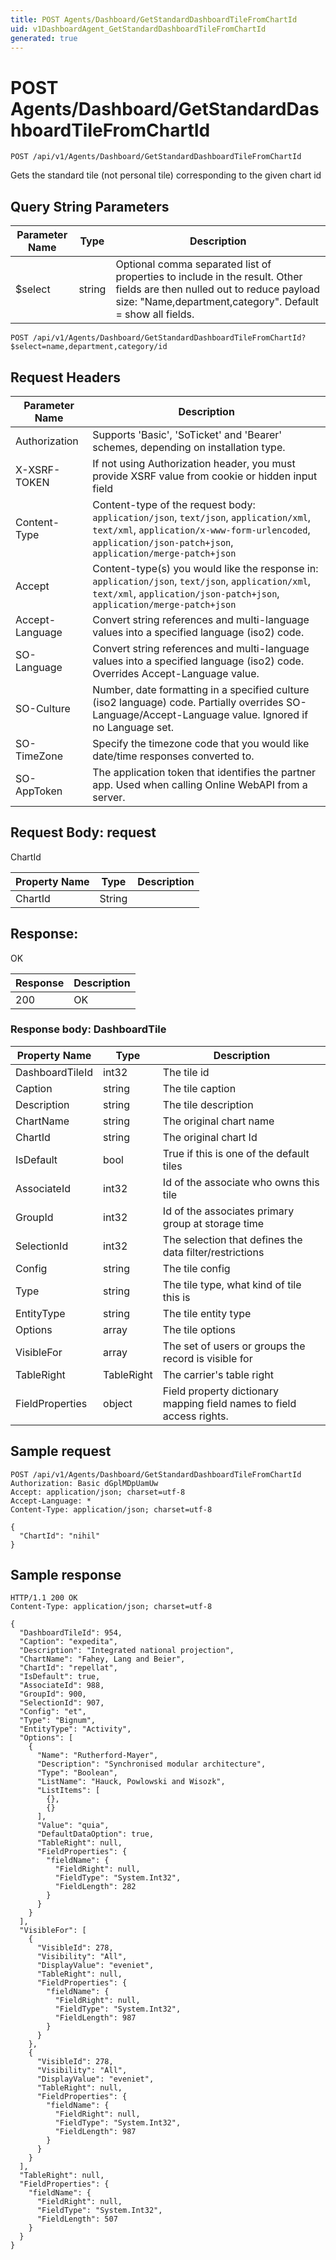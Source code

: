 ```yaml
---
title: POST Agents/Dashboard/GetStandardDashboardTileFromChartId
uid: v1DashboardAgent_GetStandardDashboardTileFromChartId
generated: true
---
```


# POST Agents/Dashboard/GetStandardDashboardTileFromChartId

```http
POST /api/v1/Agents/Dashboard/GetStandardDashboardTileFromChartId
```

Gets the standard tile (not personal tile) corresponding to the given chart id







## Query String Parameters

| Parameter Name | Type |  Description |
|----------------|------|--------------|
| $select | string |  Optional comma separated list of properties to include in the result. Other fields are then nulled out to reduce payload size: "Name,department,category". Default = show all fields. |

```http
POST /api/v1/Agents/Dashboard/GetStandardDashboardTileFromChartId?$select=name,department,category/id
```


## Request Headers

| Parameter Name | Description |
|----------------|-------------|
| Authorization  | Supports 'Basic', 'SoTicket' and 'Bearer' schemes, depending on installation type. |
| X-XSRF-TOKEN   | If not using Authorization header, you must provide XSRF value from cookie or hidden input field |
| Content-Type | Content-type of the request body: `application/json`, `text/json`, `application/xml`, `text/xml`, `application/x-www-form-urlencoded`, `application/json-patch+json`, `application/merge-patch+json` |
| Accept         | Content-type(s) you would like the response in: `application/json`, `text/json`, `application/xml`, `text/xml`, `application/json-patch+json`, `application/merge-patch+json` |
| Accept-Language | Convert string references and multi-language values into a specified language (iso2) code. |
| SO-Language | Convert string references and multi-language values into a specified language (iso2) code. Overrides Accept-Language value. |
| SO-Culture | Number, date formatting in a specified culture (iso2 language) code. Partially overrides SO-Language/Accept-Language value. Ignored if no Language set. |
| SO-TimeZone | Specify the timezone code that you would like date/time responses converted to. |
| SO-AppToken | The application token that identifies the partner app. Used when calling Online WebAPI from a server. |

## Request Body: request 

ChartId 

| Property Name | Type |  Description |
|----------------|------|--------------|
| ChartId | String |  |

## Response:

OK

| Response | Description |
|----------------|-------------|
| 200 | OK |

### Response body: DashboardTile

| Property Name | Type |  Description |
|----------------|------|--------------|
| DashboardTileId | int32 | The tile id |
| Caption | string | The tile caption |
| Description | string | The tile description |
| ChartName | string | The original chart name |
| ChartId | string | The original chart Id |
| IsDefault | bool | True if this is one of the default tiles |
| AssociateId | int32 | Id of the associate who owns this tile |
| GroupId | int32 | Id of the associates primary group at storage time |
| SelectionId | int32 | The selection that defines the data filter/restrictions |
| Config | string | The tile config |
| Type | string | The tile type, what kind of tile this is |
| EntityType | string | The tile entity type |
| Options | array | The tile options |
| VisibleFor | array | The set of users or groups the record is visible for |
| TableRight | TableRight | The carrier's table right |
| FieldProperties | object | Field property dictionary mapping field names to field access rights. |

## Sample request

```http!
POST /api/v1/Agents/Dashboard/GetStandardDashboardTileFromChartId
Authorization: Basic dGplMDpUamUw
Accept: application/json; charset=utf-8
Accept-Language: *
Content-Type: application/json; charset=utf-8

{
  "ChartId": "nihil"
}
```

## Sample response

```http_
HTTP/1.1 200 OK
Content-Type: application/json; charset=utf-8

{
  "DashboardTileId": 954,
  "Caption": "expedita",
  "Description": "Integrated national projection",
  "ChartName": "Fahey, Lang and Beier",
  "ChartId": "repellat",
  "IsDefault": true,
  "AssociateId": 988,
  "GroupId": 900,
  "SelectionId": 907,
  "Config": "et",
  "Type": "Bignum",
  "EntityType": "Activity",
  "Options": [
    {
      "Name": "Rutherford-Mayer",
      "Description": "Synchronised modular architecture",
      "Type": "Boolean",
      "ListName": "Hauck, Powlowski and Wisozk",
      "ListItems": [
        {},
        {}
      ],
      "Value": "quia",
      "DefaultDataOption": true,
      "TableRight": null,
      "FieldProperties": {
        "fieldName": {
          "FieldRight": null,
          "FieldType": "System.Int32",
          "FieldLength": 282
        }
      }
    }
  ],
  "VisibleFor": [
    {
      "VisibleId": 278,
      "Visibility": "All",
      "DisplayValue": "eveniet",
      "TableRight": null,
      "FieldProperties": {
        "fieldName": {
          "FieldRight": null,
          "FieldType": "System.Int32",
          "FieldLength": 987
        }
      }
    },
    {
      "VisibleId": 278,
      "Visibility": "All",
      "DisplayValue": "eveniet",
      "TableRight": null,
      "FieldProperties": {
        "fieldName": {
          "FieldRight": null,
          "FieldType": "System.Int32",
          "FieldLength": 987
        }
      }
    }
  ],
  "TableRight": null,
  "FieldProperties": {
    "fieldName": {
      "FieldRight": null,
      "FieldType": "System.Int32",
      "FieldLength": 507
    }
  }
}
```